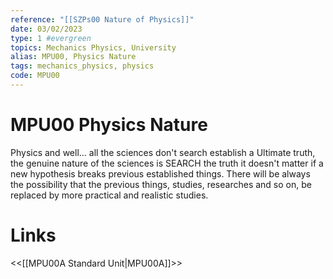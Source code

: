 ```yaml
---
reference: "[[SZPs00 Nature of Physics]]"
date: 03/02/2023
type: 1 #evergreen
topics: Mechanics Physics, University
alias: MPU00, Physics Nature
tags: mechanics_physics, physics
code: MPU00
---
```

# MPU00 Physics Nature

Physics and well... all the sciences don't search establish a Ultimate truth, the genuine nature of the sciences is SEARCH the truth it doesn't matter if a new hypothesis breaks previous established things. There will be always the possibility that the previous things, studies, researches and so on, be replaced by more practical and realistic studies. 

# Links
<<[[MPU00A Standard Unit|MPU00A]]>>
